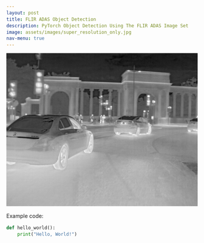 ```yaml
---
layout: post
title: FLIR ADAS Object Detection
description: PyTorch Object Detection Using The FLIR ADAS Image Set
image: assets/images/super_resolution_only.jpg
nav-menu: true
---
```



![Super Resolution Example](assets/images/super_resolution_only.jpg)


Example code:
```python
def hello_world():
    print("Hello, World!")
